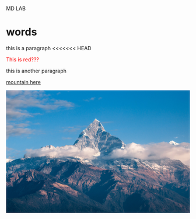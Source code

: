 <p style="text-align: left;"> MD LAB </p>

# words

this is a paragraph
<<<<<<< HEAD

<font color="red"> This is red??? </font>

this is another paragraph

[mountain here](images/mountain.jpeg)

![screenshot](mountain.jpg)
